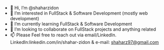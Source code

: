 - 👋 Hi, I’m @shaharzidon
- 👀 I’m interested in FullStack & Software Development (mostly web development)
- 🌱 I’m currently learning FullStack & Software Development 
- 💞️ I’m looking to collaborate on FullStack projects and anything related
- 📫 Please Feel free to reach out via email/LinkedIn. LinkedIn:linkedin.com/in/shahar-zidon & e-mail: shaharz97@gmail.com

<!---
shaharzidon/shaharzidon is a ✨ special ✨ repository because its `README.md` (this file) appears on your GitHub profile.
You can click the Preview link to take a look at your changes.
--->
